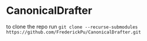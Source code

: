# CanonicalDrafter

to clone the repo run `git clone --recurse-submodules https://github.com/FrederickPu/CanonicalDrafter.git`